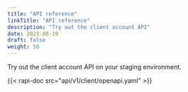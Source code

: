 ```yaml
---
title: "API reference"
linkTitle: "API reference"
description: "Try out the client account API"
date: 2023-08-19
draft: false
weight: 50
---
```


Try out the client account API on your staging environment.

{{< rapi-doc src="api/v1/client/openapi.yaml" >}}